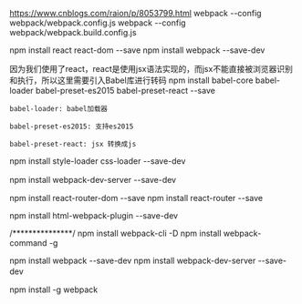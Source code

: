 https://www.cnblogs.com/raion/p/8053799.html
webpack --config webpack/webpack.config.js
webpack --config webpack/webpack.build.config.js


npm install react react-dom --save
npm install webpack --save-dev 

因为我们使用了react，react是使用jsx语法实现的，而jsx不能直接被浏览器识别和执行，所以这里需要引入Babel库进行转码
npm install babel-core babel-loader babel-preset-es2015 babel-preset-react --save

	babel-loader: babel加载器

	babel-preset-es2015: 支持es2015

	babel-preset-react: jsx 转换成js
	
npm install style-loader css-loader --save-dev

npm install webpack-dev-server --save-dev　


npm install react-router-dom --save
npm install react-router --save

npm install html-webpack-plugin --save-dev


/***************/
npm install webpack-cli -D
npm install webpack-command -g

npm install webpack --save-dev
npm install webpack-dev-server --save-dev　　



npm install -g webpack